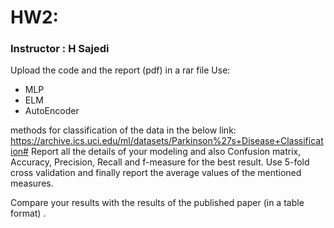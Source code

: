 # HW2:
### Instructor : H Sajedi

Upload the code and the report (pdf) in a rar file
Use:
* MLP
* ELM
* AutoEncoder

methods for classification of the data in the below link:
https://archive.ics.uci.edu/ml/datasets/Parkinson%27s+Disease+Classification#
Report all the details of your modeling and also Confusion matrix, Accuracy, Precision, Recall and f-measure for the best result. Use 5-fold cross validation and finally report the average values of the mentioned measures.

Compare your results with the results of the published paper (in a table format) .
